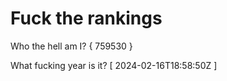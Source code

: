 # Fuck the rankings

Who the hell am I?
{ 759530 }

What fucking year is it?
[ 2024-02-16T18:58:50Z ]
